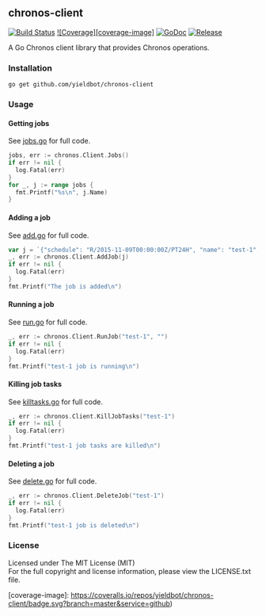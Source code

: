 ## chronos-client

[![Build Status][travis-image]][travis-url] [![Coverage][coverage-image]][coverage-url] [![GoDoc][godoc-image]][godoc-url] [![Release][release-image]][release-url]

A Go Chronos client library that provides Chronos operations.

### Installation

```
go get github.com/yieldbot/chronos-client
```

### Usage

#### Getting jobs

See [jobs.go](examples/jobs/jobs.go) for full code.

```go
jobs, err := chronos.Client.Jobs()
if err != nil {
  log.Fatal(err)
}
for _, j := range jobs {
  fmt.Printf("%s\n", j.Name)
}
```

#### Adding a job

See [add.go](examples/add/add.go) for full code.

```go
var j = `{"schedule": "R/2015-11-09T00:00:00Z/PT24H", "name": "test-1", "epsilon": "PT30M", "command": "echo test1 && sleep 60", "owner": "localhost@localhsot", "async": false}`
_, err := chronos.Client.AddJob(j)
if err != nil {
  log.Fatal(err)
}
fmt.Printf("The job is added\n")
```

#### Running a job

See [run.go](examples/run/run.go) for full code.

```go
_, err := chronos.Client.RunJob("test-1", "")
if err != nil {
  log.Fatal(err)
}
fmt.Printf("test-1 job is running\n")
```

#### Killing job tasks

See [killtasks.go](examples/killtasks/killtasks.go) for full code.

```go
_, err := chronos.Client.KillJobTasks("test-1")
if err != nil {
  log.Fatal(err)
}
fmt.Printf("test-1 job tasks are killed\n")
```

#### Deleting a job

See [delete.go](examples/delete/delete.go) for full code.

```go
_, err := chronos.Client.DeleteJob("test-1")
if err != nil {
  log.Fatal(err)
}
fmt.Printf("test-1 job is deleted\n")
```

### License

Licensed under The MIT License (MIT)  
For the full copyright and license information, please view the LICENSE.txt file.

[travis-url]: https://travis-ci.org/yieldbot/chronos-client
[travis-image]: https://travis-ci.org/yieldbot/chronos-client.svg?branch=master

[godoc-url]: https://godoc.org/github.com/yieldbot/chronos-client
[godoc-image]: https://godoc.org/github.com/yieldbot/chronos-client?status.svg

[release-url]: https://github.com/yieldbot/chronos-client/releases
[release-image]: https://img.shields.io/badge/release-unknown-blue.svg

[coverage-url]: https://coveralls.io/github/yieldbot/chronos-client?branch=master
[coverage-image]: https://coveralls.io/repos/yieldbot/chronos-client/badge.svg?branch=master&service=github)
